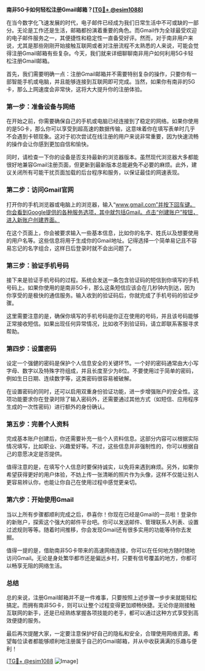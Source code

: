 **南非5G卡如何轻松注册Gmail邮箱？[[TG💪+ @esim1088](https://t.me/s/esim1088)]**

在当今数字化飞速发展的时代，电子邮件已经成为我们日常生活中不可或缺的一部分。无论是工作还是生活，邮箱都扮演着重要的角色。而Gmail作为全球最受欢迎的电子邮件服务之一，其便捷性和稳定性一直备受好评。然而，对于南非用户来说，尤其是那些刚刚开始接触互联网或者对注册流程不太熟悉的人来说，可能会觉得注册Gmail邮箱有些复杂。今天，我们就来详细聊聊南非用户如何利用5G卡轻松注册Gmail邮箱。

首先，我们需要明确一点：注册Gmail邮箱并不需要特别复杂的操作，只要你有一部智能手机或电脑，并且能够连接到互联网即可完成。当然，如果你有南非的5G卡，那么上网速度会非常快，这将大大提升你的注册体验。

### **第一步：准备设备与网络**

在开始之前，你需要确保自己的手机或电脑已经连接到了稳定的网络。如果你使用的是5G卡，那么你可以享受到超高速的数据传输，这意味着你在填写表单时几乎不会遇到卡顿现象。这对于初次尝试在线注册的用户来说非常重要，因为快速流畅的操作会让你感到更加自信和愉快。

同时，请检查一下你的设备是否支持最新的浏览器版本。虽然现代浏览器大多都能很好地兼容Gmail注册页面，但更新到最新版本总能避免不必要的麻烦。此外，建议关闭所有可能干扰页面加载的后台程序和服务，以保证最佳的网速表现。

### **第二步：访问Gmail官网**

打开你的手机浏览器或电脑上的浏览器，输入“www.gmail.com”并按下回车键。你会看到Google提供的各种服务选项，其中就包括Gmail。点击“创建账户”按钮，进入新账户创建界面。

在这个页面上，你会被要求输入一些基本信息，比如你的名字、姓氏以及想要使用的用户名等。这些信息将用于生成你的Gmail地址。记得选择一个简单易记且不容易忘记的名字组合，这样日后登录时就不会出问题了。

### **第三步：验证手机号码**

接下来是验证手机号码的过程。系统会发送一条包含验证码的短信到你填写的手机号码上。如果你使用的是南非5G卡，那么这条短信应该会在几秒钟内到达，因为你享受的是极快的通信服务。输入收到的验证码后，你就完成了手机号码的验证步骤。

这里需要注意的是，确保你填写的手机号码是你正在使用的号码，并且该号码能够正常接收短信。如果出现任何异常情况，比如收不到验证码，请立即联系客服寻求帮助。

### **第四步：设置密码**

设定一个强健的密码是保护个人信息安全的关键环节。一个好的密码通常由大小写字母、数字以及特殊字符组成，并且长度至少为8位。不要使用过于简单的密码，例如生日日期、连续数字等，这类密码很容易被破解。

在设置密码的同时，还可以启用双重身份验证功能，进一步增强账户的安全性。这项功能要求你在登录时除了输入密码外，还需要通过其他方式（如短信、应用程序生成的一次性密码）进行额外的身份确认。

### **第五步：完善个人资料**

完成基本账户创建后，你还需要补充一些个人资料信息。这部分内容可以根据实际情况填写，比如职业、兴趣爱好等。不过，这些信息并非强制性的，你可以根据自己的意愿决定是否提供。

值得注意的是，在填写个人信息时要保持诚实，以免将来遇到麻烦。另外，如果你希望获得更好的用户体验，不妨上传一张清晰的照片作为头像，这样不仅能让别人更容易辨认你，也能让你自己在使用过程中感觉更亲切。

### **第六步：开始使用Gmail**

当以上所有步骤都顺利完成之后，恭喜你！你现在已经是Gmail的一员啦！登录你的新账户，探索这个强大的邮件平台吧。你可以发送邮件、管理联系人列表、设置过滤规则等等。随着时间推移，你会发现Gmail还有很多实用的功能等待你去发掘。

值得一提的是，借助南非5G卡带来的高速网络连接，你可以在任何地方随时随地访问Gmail。无论是身处繁华都市还是偏远乡村，只要有信号覆盖的地方，你都可以畅享无阻的网络生活。

### **总结**

总的来说，注册Gmail邮箱并不是一件难事，只要按照上述步骤一步步来就能轻松搞定。而拥有南非5G卡，则可以让整个过程变得更加顺畅快捷。无论你是刚接触互联网的新手，还是已经熟练掌握各项技能的老手，都可以通过这种方式享受到高效便捷的服务。

最后再次提醒大家，一定要注意保护好自己的隐私和安全，合理使用网络资源。希望每位读者都能够顺利地注册属于自己的Gmail邮箱，并从中收获满满的乐趣与便利！

[[TG💪+ @esim1088](https://t.me/s/esim1088) ![Image](https://i.postimg.cc/4NQfJmqS/Snipaste-2025-05-13-00-14-12.png)]